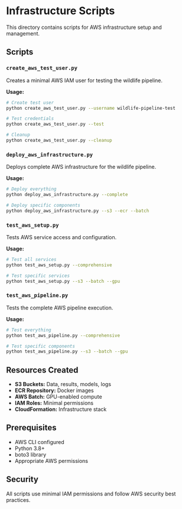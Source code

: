 # Infrastructure Scripts

This directory contains scripts for AWS infrastructure setup and management.

## Scripts

### `create_aws_test_user.py`
Creates a minimal AWS IAM user for testing the wildlife pipeline.

**Usage:**
```bash
# Create test user
python create_aws_test_user.py --username wildlife-pipeline-test

# Test credentials
python create_aws_test_user.py --test

# Cleanup
python create_aws_test_user.py --cleanup
```

### `deploy_aws_infrastructure.py`
Deploys complete AWS infrastructure for the wildlife pipeline.

**Usage:**
```bash
# Deploy everything
python deploy_aws_infrastructure.py --complete

# Deploy specific components
python deploy_aws_infrastructure.py --s3 --ecr --batch
```

### `test_aws_setup.py`
Tests AWS service access and configuration.

**Usage:**
```bash
# Test all services
python test_aws_setup.py --comprehensive

# Test specific services
python test_aws_setup.py --s3 --batch --gpu
```

### `test_aws_pipeline.py`
Tests the complete AWS pipeline execution.

**Usage:**
```bash
# Test everything
python test_aws_pipeline.py --comprehensive

# Test specific components
python test_aws_pipeline.py --s3 --batch --gpu
```

## Resources Created

- **S3 Buckets:** Data, results, models, logs
- **ECR Repository:** Docker images
- **AWS Batch:** GPU-enabled compute
- **IAM Roles:** Minimal permissions
- **CloudFormation:** Infrastructure stack

## Prerequisites

- AWS CLI configured
- Python 3.8+
- boto3 library
- Appropriate AWS permissions

## Security

All scripts use minimal IAM permissions and follow AWS security best practices.
